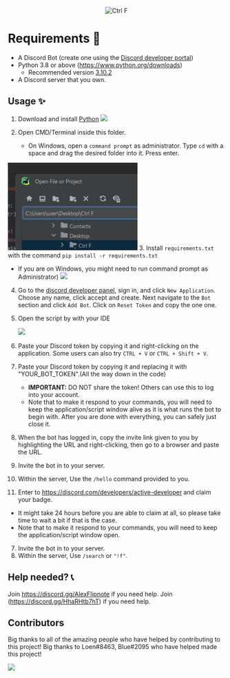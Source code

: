 <p align="center">
  <img alt="Ctrl F" src="https://i.alexflipnote.dev/6DKsc2i.png" width="750px">
</p>

# Requirements 🧾
- A Discord Bot (create one using the [Discord developer portal](https://discord.com/developers/applications))
- Python 3.8 or above (https://www.python.org/downloads)
  - Recommended version [3.10.2](https://www.python.org/downloads/release/python-3102/)
- A Discord server that you own.
  
## Usage ✨
1. Download and install [Python](https://www.python.org/downloads) 
![](https://i.alexflipnote.dev/2Ucs5Hf.png)

2. Open CMD/Terminal inside this folder.
   - On Windows, open a `command prompt` as administrator. Type `cd` with a space and drag the desired folder into it. Press enter.

 ![](https://github.com/J4FF/Ctrl_F/blob/main/image.png)
3. Install `requirements.txt` with the command `pip install -r requirements.txt`
   - If you are on Windows, you might need to run command prompt as Administrator)
![](https://i.alexflipnote.dev/4QPnZiX.gif)

4. Go to the [discord developer panel](https://discord.com/developers/applications), sign in, and click `New Application`. Choose any name, click accept and create. Next navigate to the `Bot` section and click `Add Bot`.  Click on `Reset Token` and copy the one one.

5. Open the script by with your IDE 

    ![](https://i.alexflipnote.dev/9BNt3XM.png)
6. Paste your Discord token by copying it and right-clicking on the application. Some users can also try `CTRL + V` or `CTRL + Shift + V`.
6. Paste your Discord token by copying it and replacing it with "YOUR_BOT_TOKEN".(All the way down in the code)
   - **IMPORTANT:** DO NOT share the token! Others can use this to log into your account.
   - Note that to make it respond to your commands, you will need to keep the application/script window alive as it is what runs the bot to begin with. After you are done with everything, you can safely just close it.
7. When the bot has logged in, copy the invite link given to you by highlighting the URL and right-clicking, then go to a browser and paste the URL.
8. Invite the bot in to your server.
9. Within the server, Use the `/hello` command provided to you.
10. Enter to https://discord.com/developers/active-developer and claim your badge.
   - It might take 24 hours before you are able to claim at all, so please take time to wait a bit if that is the case.
   - Note that to make it respond to your commands, you will need to keep the application/script window open.
7. Invite the bot in to your server.
8. Within the server, Use `/search` or `"!f"`.

## Help needed? 📞
Join https://discord.gg/AlexFlipnote if you need help.
Join (https://discord.gg/HhaRHtb7hT) if you need help.

## Contributors
Big thanks to all of the amazing people who have helped by contributing to this project!
Big thanks to Loen#8463, Blue#2095 who have helped made this project!

<a href="https://github.com/AlexFlipnote/GiveMeBadge/graphs/contributors">
  <img src="https://contrib.rocks/image?repo=AlexFlipnote/GiveMeBadge" />
